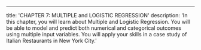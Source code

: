 ---
title: 'CHAPTER 7:  MULTIPLE and LOGISTIC REGRESSION'
description: 'In this chapter, you will learn about Multiple and Logistic Regression.  You will be able to model and predict both numerical and categorical outcomes using multiple input variables.    You will  apply your skills in a case study of Italian Restaurants in New York City.'
